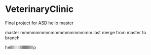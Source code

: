 # VeterinaryClinic
Final project for ASD
hello master

master
mmmmmmmmmmmmmmmmmmm
last merge from master to branch


hellllllllllllllllllllllp